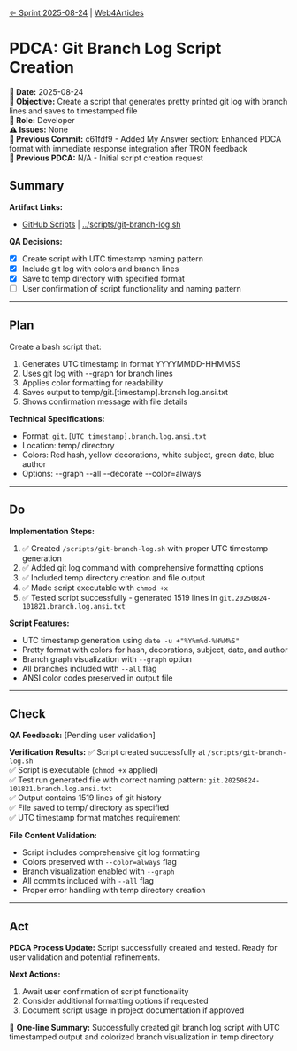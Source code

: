 [← Sprint 2025-08-24](../2025-08-24) | [Web4Articles](../../)

# PDCA: Git Branch Log Script Creation

**📅 Date:** 2025-08-24  
**🎯 Objective:** Create a script that generates pretty printed git log with branch lines and saves to timestamped file  
**👤 Role:** Developer  
**⚠️ Issues:** None  
**📎 Previous Commit:** c61fdf9 - Added My Answer section: Enhanced PDCA format with immediate response integration after TRON feedback  
**🔗 Previous PDCA:** N/A - Initial script creation request  

## Summary

**Artifact Links:**
- [GitHub Scripts](https://github.com/Cerulean-Circle-GmbH/Web4Articles/blob/release/dev/scripts/git-branch-log.sh) | [../scripts/git-branch-log.sh](../scripts/git-branch-log.sh)

**QA Decisions:**
- [x] Create script with UTC timestamp naming pattern
- [x] Include git log with colors and branch lines
- [x] Save to temp directory with specified format
- [ ] User confirmation of script functionality and naming pattern

---

## Plan

Create a bash script that:
1. Generates UTC timestamp in format YYYYMMDD-HHMMSS
2. Uses git log with --graph for branch lines
3. Applies color formatting for readability
4. Saves output to temp/git.[timestamp].branch.log.ansi.txt
5. Shows confirmation message with file details

**Technical Specifications:**
- Format: `git.[UTC timestamp].branch.log.ansi.txt`
- Location: temp/ directory
- Colors: Red hash, yellow decorations, white subject, green date, blue author
- Options: --graph --all --decorate --color=always

---

## Do

**Implementation Steps:**
1. ✅ Created `/scripts/git-branch-log.sh` with proper UTC timestamp generation
2. ✅ Added git log command with comprehensive formatting options
3. ✅ Included temp directory creation and file output
4. ✅ Made script executable with `chmod +x`
5. ✅ Tested script successfully - generated 1519 lines in `git.20250824-101821.branch.log.ansi.txt`

**Script Features:**
- UTC timestamp generation using `date -u +"%Y%m%d-%H%M%S"`
- Pretty format with colors for hash, decorations, subject, date, and author
- Branch graph visualization with `--graph` option
- All branches included with `--all` flag
- ANSI color codes preserved in output file

---

## Check

**QA Feedback:** [Pending user validation]

**Verification Results:**
✅ Script created successfully at `/scripts/git-branch-log.sh`  
✅ Script is executable (`chmod +x` applied)  
✅ Test run generated file with correct naming pattern: `git.20250824-101821.branch.log.ansi.txt`  
✅ Output contains 1519 lines of git history  
✅ File saved to temp/ directory as specified  
✅ UTC timestamp format matches requirement  

**File Content Validation:**
- Script includes comprehensive git log formatting
- Colors preserved with `--color=always` flag
- Branch visualization enabled with `--graph`
- All commits included with `--all` flag
- Proper error handling with temp directory creation

---

## Act

**PDCA Process Update:**
Script successfully created and tested. Ready for user validation and potential refinements.

**Next Actions:**
1. Await user confirmation of script functionality
2. Consider additional formatting options if requested
3. Document script usage in project documentation if approved

📝 **One-line Summary:** Successfully created git branch log script with UTC timestamped output and colorized branch visualization in temp directory
